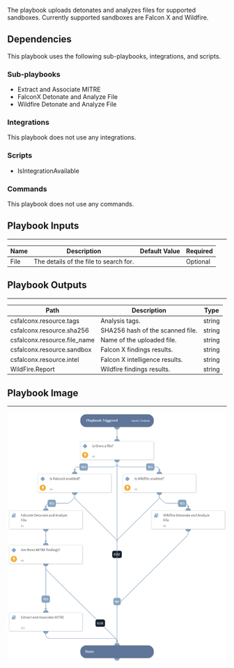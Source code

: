 The playbook uploads detonates and analyzes files for supported sandboxes. Currently supported sandboxes are Falcon X and Wildfire. 

## Dependencies
This playbook uses the following sub-playbooks, integrations, and scripts.

### Sub-playbooks
* Extract and Associate MITRE 
* FalconX Detonate and Analyze File 
* Wildfire Detonate and Analyze File

### Integrations
This playbook does not use any integrations.

### Scripts
* IsIntegrationAvailable

### Commands
This playbook does not use any commands.

## Playbook Inputs
---

| **Name** | **Description** | **Default Value** | **Required** |
| --- | --- | --- | --- |
| File | The details of the file to search for. |  | Optional |

## Playbook Outputs
---

| **Path** | **Description** | **Type** |
| --- | --- | --- |
| csfalconx.resource.tags | Analysis tags. | string |
| csfalconx.resource.sha256 | SHA256 hash of the scanned file. | string |
| csfalconx.resource.file_name | Name of the uploaded file.  | string |
| csfalconx.resource.sandbox | Falcon X findings results. | string |
| csfalconx.resource.intel | Falcon X intelligence results. | string |
| WildFire.Report | Wildfire findings results. | string |

## Playbook Image
---
![Detonate and Analyze File - Generic](../doc_files/Detonate_and_Analyze_File_-_Generic.png)